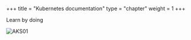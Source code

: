 +++
title = "Kubernetes documentation"
type = "chapter"
weight = 1
+++

Learn by doing

![AKS01](/images/az01.png)